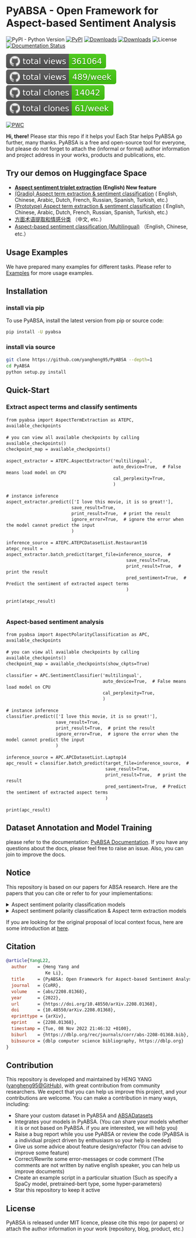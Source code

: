 # PyABSA - Open Framework for Aspect-based Sentiment Analysis

![PyPI - Python Version](https://img.shields.io/badge/python-3.6-blue.svg)
[![PyPI](https://img.shields.io/pypi/v/pyabsa)](https://pypi.org/project/pyabsa/)
[![Downloads](https://pepy.tech/badge/pyabsa)](https://pepy.tech/project/pyabsa)
[![Downloads](https://pepy.tech/badge/pyabsa/month)](https://pepy.tech/project/pyabsa)
![License](https://img.shields.io/pypi/l/pyabsa?logo=PyABSA)
[![Documentation Status](https://readthedocs.org/projects/pyabsa/badge/?version=v2)](https://pyabsa.readthedocs.io/en/v2/?badge=v2)
      

[![total views](https://raw.githubusercontent.com/yangheng95/PyABSA/traffic/total_views.svg)](https://github.com/yangheng95/PyABSA/tree/traffic#-total-traffic-data-badge)
[![total views per week](https://raw.githubusercontent.com/yangheng95/PyABSA/traffic/total_views_per_week.svg)](https://github.com/yangheng95/PyABSA/tree/traffic#-total-traffic-data-badge)
[![total clones](https://raw.githubusercontent.com/yangheng95/PyABSA/traffic/total_clones.svg)](https://github.com/yangheng95/PyABSA/tree/traffic#-total-traffic-data-badge)
[![total clones per week](https://raw.githubusercontent.com/yangheng95/PyABSA/traffic/total_clones_per_week.svg)](https://github.com/yangheng95/PyABSA/tree/traffic#-total-traffic-data-badge)

[![PWC](https://img.shields.io/endpoint.svg?url=https://paperswithcode.com/badge/back-to-reality-leveraging-pattern-driven/aspect-based-sentiment-analysis-on-semeval)](https://paperswithcode.com/sota/aspect-based-sentiment-analysis-on-semeval?p=back-to-reality-leveraging-pattern-driven)

**Hi, there!** Please star this repo if it helps you! Each Star helps PyABSA go further, many thanks. PyABSA is a free
and open-source tool for everyone, but please do not forget to attach the (informal or formal) author
information and project address in your works, products and publications, etc.

## Try our demos on Huggingface Space

- **[Aspect sentiment triplet extraction](https://huggingface.co/spaces/yangheng/PyABSA) (English) New feature**
- [(Gradio) Aspect term extraction & sentiment classification](https://huggingface.co/spaces/Gradio-Blocks/Multilingual-Aspect-Based-Sentiment-Analysis) (
  English, Chinese, Arabic, Dutch, French, Russian, Spanish, Turkish, etc.)
- [(Prototype) Aspect term extraction & sentiment classification](https://huggingface.co/spaces/yangheng/PyABSA-ATEPC) (
  English,
  Chinese, Arabic, Dutch, French, Russian, Spanish, Turkish, etc.)
- [方面术语提取和情感分类](https://huggingface.co/spaces/yangheng/PyABSA-ATEPC-Chinese) （中文, etc.）
- [Aspect-based sentiment classification (Multilingual)](https://huggingface.co/spaces/yangheng/PyABSA-APC) （English,
  Chinese, etc.）

## Usage Examples
We have prepared many examples for different tasks. Please refer to [Examples](./examples-v2) for more usage examples.

## Installation

### install via pip

To use PyABSA, install the latest version from pip or source code:

```bash
pip install -U pyabsa
```

### install via source

```bash
git clone https://github.com/yangheng95/PyABSA --depth=1
cd PyABSA 
python setup.py install
```

## Quick-Start

### Extract aspect terms and classify sentiments

```python3
from pyabsa import AspectTermExtraction as ATEPC, available_checkpoints

# you can view all available checkpoints by calling available_checkpoints()
checkpoint_map = available_checkpoints()

aspect_extractor = ATEPC.AspectExtractor('multilingual',
                                         auto_device=True,  # False means load model on CPU
                                         cal_perplexity=True,
                                         )

# instance inference
aspect_extractor.predict(['I love this movie, it is so great!'],
                         save_result=True,
                         print_result=True,  # print the result
                         ignore_error=True,  # ignore the error when the model cannot predict the input
                         )

inference_source = ATEPC.ATEPCDatasetList.Restaurant16
atepc_result = aspect_extractor.batch_predict(target_file=inference_source,  #
                                              save_result=True,
                                              print_result=True,  # print the result
                                              pred_sentiment=True,  # Predict the sentiment of extracted aspect terms
                                              )

print(atepc_result)


```
### Aspect-based sentiment analysis

```python3
from pyabsa import AspectPolarityClassification as APC, available_checkpoints

# you can view all available checkpoints by calling available_checkpoints()
checkpoint_map = available_checkpoints(show_ckpts=True)

classifier = APC.SentimentClassifier('multilingual',
                                     auto_device=True,  # False means load model on CPU
                                     cal_perplexity=True,
                                     )

# instance inference
classifier.predict(['I love this movie, it is so great!'],
                   save_result=True,
                   print_result=True,  # print the result
                   ignore_error=True,  # ignore the error when the model cannot predict the input
                   )

inference_source = APC.APCDatasetList.Laptop14
apc_result = classifier.batch_predict(target_file=inference_source,  #
                                      save_result=True,
                                      print_result=True,  # print the result
                                      pred_sentiment=True,  # Predict the sentiment of extracted aspect terms
                                      )

print(apc_result)

```
## Dataset Annotation and Model Training
please refer to the documentation: [PyABSA Documentation](https://pyabsa.readthedocs.io/en/v2/).
If you have any questions about the docs, please feel free to raise an issue. Also, you can join to improve the docs.

## Notice

This repository is based on our papers for ABSA research. Here are the papers that you can cite or refer to for your
implementations:

<details>
<summary>
Aspect sentiment polarity classification models
</summary>

1. [Back to Reality: Leveraging Pattern-driven Modeling to Enable Affordable Sentiment Dependency Learning](https://arxiv.org/abs/2110.08604) (
   e.g., Fast-LSA, 2020)
2. [Learning for target-dependent sentiment based on local context-aware embedding](https://link.springer.com/article/10.1007/s11227-021-04047-1) (
   e.g., LCA-Net, 2020)
3. [LCF: A Local Context Focus Mechanism for Aspect-Based Sentiment Classification](https://www.mdpi.com/2076-3417/9/16/3389) (
   e.g., LCF-BERT, 2019)

</details>

<details>
<summary>
Aspect sentiment polarity classification & Aspect term extraction models
</summary>

1. [A multi-task learning model for Chinese-oriented aspect polarity classification and aspect term extraction](https://www.sciencedirect.com/science/article/pii/S0925231220312534)] (
   e.g., Fast-LCF-ATEPC, 2020)
2. [(Arxiv) A multi-task learning model for Chinese-oriented aspect polarity classification and aspect term extraction](https://arxiv.org/pdf/1912.07976.pdf)

</details>

If you are looking for the original proposal of local context focus, here are some introduction at
[here](https://github.com/yangheng95/PyABSA/tree/release/demos/documents).

## Citation
```bibtex
@article{YangL22,
  author    = {Heng Yang and
               Ke Li},
  title     = {PyABSA: Open Framework for Aspect-based Sentiment Analysis},
  journal   = {CoRR},
  volume    = {abs/2208.01368},
  year      = {2022},
  url       = {https://doi.org/10.48550/arXiv.2208.01368},
  doi       = {10.48550/arXiv.2208.01368},
  eprinttype = {arXiv},
  eprint    = {2208.01368},
  timestamp = {Tue, 08 Nov 2022 21:46:32 +0100},
  biburl    = {https://dblp.org/rec/journals/corr/abs-2208-01368.bib},
  bibsource = {dblp computer science bibliography, https://dblp.org}
}
```
## Contribution

This repository is developed and maintained by HENG YANG ([yangheng95@GitHub](https://github.com/yangheng95)),
with great contribution from community researchers.
We expect that you can help us improve this project, and your contributions are welcome. You can make a contribution in
many ways, including:

- Share your custom dataset in PyABSA and [ABSADatasets](https://github.com/yangheng95/ABSADatasets)
- Integrates your models in PyABSA. (You can share your models whether it is or not based on PyABSA. if you are
  interested, we will help you)
- Raise a bug report while you use PyABSA or review the code (PyABSA is a individual project driven by enthusiasm so
  your help is needed)
- Give us some advice about feature design/refactor (You can advise to improve some feature)
- Correct/Rewrite some error-messages or code comment (The comments are not written by native english speaker, you can
  help us improve documents)
- Create an example script in a particular situation (Such as specify a SpaCy model, pretrained-bert type, some
  hyper-parameters)
- Star this repository to keep it active



## License

PyABSA is released under MIT licence, please cite this repo (or papers) or attach the author information in your work
(repository, blog, product, etc.)
